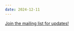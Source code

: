 ```yaml
---
date: 2024-12-11
---
```

[Join the mailing list for updates!](https://mailman.mit.edu/mailman/listinfo/6.s183-diffusion)
